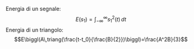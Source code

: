 Energia di un segnale:
$$E(s_1)=\int_{-\infty}^{\infty}s_1^2(t)\,dt$$
Energia di un triangolo:
$$E\biggl(A\,triang(\frac{t-t_0}{\frac{B}{2}})\biggl)=\frac{A^2B}{3}$$